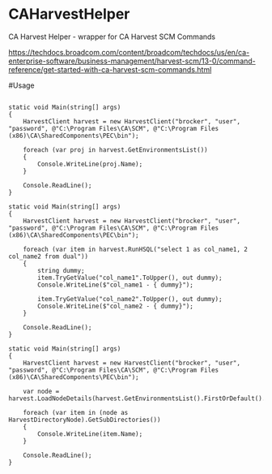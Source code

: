 # CAHarvestHelper
CA Harvest Helper - wrapper for CA Harvest SCM Commands

https://techdocs.broadcom.com/content/broadcom/techdocs/us/en/ca-enterprise-software/business-management/harvest-scm/13-0/command-reference/get-started-with-ca-harvest-scm-commands.html

#Usage
```

static void Main(string[] args)
{
    HarvestClient harvest = new HarvestClient("brocker", "user", "password", @"C:\Program Files\CA\SCM", @"C:\Program Files (x86)\CA\SharedComponents\PEC\bin");

    foreach (var proj in harvest.GetEnvironmentsList())
    {
        Console.WriteLine(proj.Name);
    }

    Console.ReadLine();
}

static void Main(string[] args)
{
    HarvestClient harvest = new HarvestClient("brocker", "user", "password", @"C:\Program Files\CA\SCM", @"C:\Program Files (x86)\CA\SharedComponents\PEC\bin");

    foreach (var item in harvest.RunHSQL("select 1 as col_name1, 2 col_name2 from dual"))
    {
        string dummy;
        item.TryGetValue("col_name1".ToUpper(), out dummy);
        Console.WriteLine($"col_name1 - { dummy}");

        item.TryGetValue("col_name2".ToUpper(), out dummy);
        Console.WriteLine($"col_name2 - { dummy}");
    }

    Console.ReadLine();
}

static void Main(string[] args)
{
    HarvestClient harvest = new HarvestClient("brocker", "user", "password", @"C:\Program Files\CA\SCM", @"C:\Program Files (x86)\CA\SharedComponents\PEC\bin");

    var node = harvest.LoadNodeDetails(harvest.GetEnvironmentsList().FirstOrDefault().Id);

    foreach (var item in (node as HarvestDirectoryNode).GetSubDirectories())
    {
        Console.WriteLine(item.Name);
    }

    Console.ReadLine();
}
```